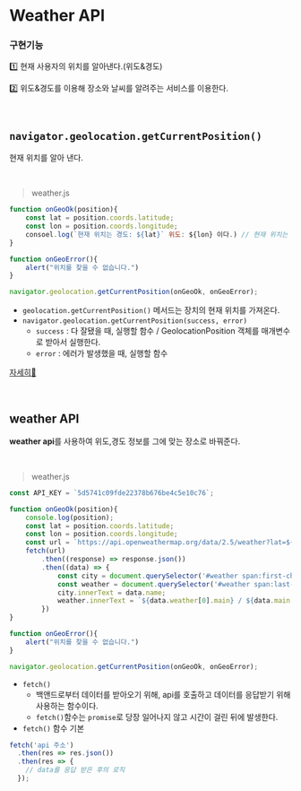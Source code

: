 # Weather API

### 구현기능
1️⃣ 현재 사용자의 위치를 알아낸다.(위도&경도)

2️⃣ 위도&경도를 이용해 장소와 날씨를 알려주는 서비스를 이용한다.

<br>

## ```navigator.geolocation.getCurrentPosition()```
현재 위치를 알아 낸다.

<br>

> weather.js
```javascript
function onGeoOk(position){
    const lat = position.coords.latitude;
    const lon = position.coords.longitude;
    consoel.log(`현재 위치는 경도: ${lat}` 위도: ${lon} 이다.) // 현재 위치는 경도: 35.094528 위도: 128.9781248 이다
}

function onGeoError(){
    alert("위치를 찾을 수 없습니다.")
}

navigator.geolocation.getCurrentPosition(onGeoOk, onGeoError);

```
- ```geolocation.getCurrentPosition()``` 메서드는 장치의 현재 위치를 가져온다.
- ```navigator.geolocation.getCurrentPosition(success, error) ``` 
   - ```success``` : 다 잘됐을 때, 실행할 함수 / GeolocationPosition 객체를 매개변수로 받아서 실행한다.  
   - ```error``` : 에러가 발생했을 때, 실행할 함수 

[자세히🔎](https://github.com/ahn-sujin/TIL/blob/main/javascript/geolacation.md)

<br>


## weather API
**weather api**를 사용하여 위도,경도 정보를 그에 맞는 장소로 바꿔준다. 

<br> 

> weather.js
```javascript
const API_KEY = `5d5741c09fde22378b676be4c5e10c76`;

function onGeoOk(position){
    console.log(position);
    const lat = position.coords.latitude;
    const lon = position.coords.longitude;
    const url = `https://api.openweathermap.org/data/2.5/weather?lat=${lat}&lon=${lon}&appid=${API_KEY}&units=metric`;
    fetch(url)
        .then((response) => response.json())
        .then((data) => {
            const city = document.querySelector('#weather span:first-child')
            const weather = document.querySelector('#weather span:last-child')
            city.innerText = data.name;
            weather.innerText = `${data.weather[0].main} / ${data.main.temp}`;
        })
}

function onGeoError(){
    alert("위치를 찾을 수 없습니다.")
}

navigator.geolocation.getCurrentPosition(onGeoOk, onGeoError);

```
- ```fetch()``` 
   - 백앤드로부터 데이터를 받아오기 위해, api를 호출하고 데이터를 응답받기 위해 사용하는 함수이다.
   - ```fetch()```함수는 ```promise```로 당장 일어나지 않고 시간이 걸린 뒤에 발생한다.
- ```fetch()``` 함수 기본
```javascript
fetch('api 주소')
  .then(res => res.json())
  .then(res => {
    // data를 응답 받은 후의 로직
  });

```
